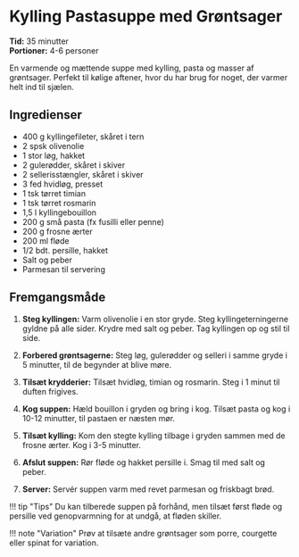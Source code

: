 # Kylling Pastasuppe med Grøntsager

**Tid:** 35 minutter  
**Portioner:** 4-6 personer

En varmende og mættende suppe med kylling, pasta og masser af grøntsager. Perfekt til kølige aftener, hvor du har brug for noget, der varmer helt ind til sjælen.

## Ingredienser

- 400 g kyllingefileter, skåret i tern
- 2 spsk olivenolie
- 1 stor løg, hakket
- 2 gulerødder, skåret i skiver
- 2 sellerisstængler, skåret i skiver
- 3 fed hvidløg, presset
- 1 tsk tørret timian
- 1 tsk tørret rosmarin
- 1,5 l kyllingebouillon
- 200 g små pasta (fx fusilli eller penne)
- 200 g frosne ærter
- 200 ml fløde
- 1/2 bdt. persille, hakket
- Salt og peber
- Parmesan til servering

## Fremgangsmåde

1. **Steg kyllingen:** Varm olivenolie i en stor gryde. Steg kyllingeterningerne gyldne på alle sider. Krydre med salt og peber. Tag kyllingen op og stil til side.

2. **Forbered grøntsagerne:** Steg løg, gulerødder og selleri i samme gryde i 5 minutter, til de begynder at blive møre.

3. **Tilsæt krydderier:** Tilsæt hvidløg, timian og rosmarin. Steg i 1 minut til duften frigives.

4. **Kog suppen:** Hæld bouillon i gryden og bring i kog. Tilsæt pasta og kog i 10-12 minutter, til pastaen er næsten mør.

5. **Tilsæt kylling:** Kom den stegte kylling tilbage i gryden sammen med de frosne ærter. Kog i 3-5 minutter.

6. **Afslut suppen:** Rør fløde og hakket persille i. Smag til med salt og peber.

7. **Server:** Servér suppen varm med revet parmesan og friskbagt brød.

!!! tip "Tips"
    Du kan tilberede suppen på forhånd, men tilsæt først fløde og persille ved genopvarmning for at undgå, at fløden skiller.

!!! note "Variation"
    Prøv at tilsæte andre grøntsager som porre, courgette eller spinat for variation.
